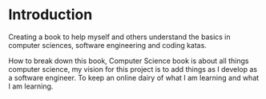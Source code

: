 # Introduction

Creating a book to help myself and others understand the basics in computer sciences, software engineering and coding katas. 

How to break down this book, Computer Science book is about all things computer science, my vision for this project is to add things as I develop as a software engineer. To keep an online dairy of what I am learning and what I am learning. 